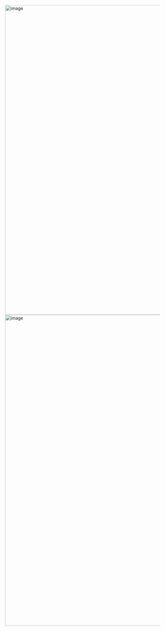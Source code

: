 <img width="1336" height="1006" alt="image" src="https://github.com/user-attachments/assets/7cee03a4-b2f8-4f12-9d3e-8c19e3214479" />
<img width="1280" height="1010" alt="image" src="https://github.com/user-attachments/assets/88333d72-0480-43a3-8c25-2f323e6706e6" />

